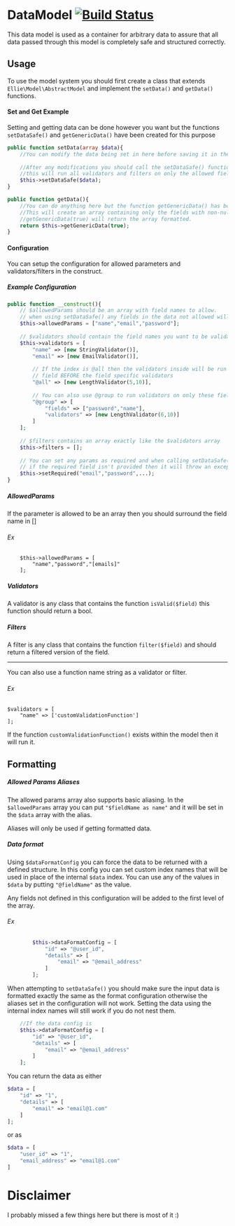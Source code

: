 # DataModel [![Build Status](https://travis-ci.org/Ellie42/DataModel.svg)](https://travis-ci.org/Ellie42/DataModel)
This data model is used as a container for arbitrary data to assure that all data passed through this model is completely safe and structured correctly.


## Usage
To use the model system you should first create a class that extends `Ellie\Model\AbstractModel`
and implement the `setData()` and `getData()` functions.

#### Set and Get Example 
Setting and getting data can be done however you want but the functions `setDataSafe()` and `getGenericData()` have been created for this purpose
``` php
public function setData(array $data){
    //You can modify the data being set in here before saving it in the model
    
    //After any modifications you should call the setDataSafe() function with the data
    //this will run all validators and filters on only the allowed fields
    $this->setDataSafe($data);
}

public function getData(){
    //You can do anything here but the function getGenericData() has been provided.
    //This will create an array containing only the fields with non-null values
    //getGenericData(true) will return the array formatted.
    return $this->getGenericData(true);
}
```

#### Configuration
You can setup the configuration for allowed parameters and validators/filters in the construct.
##### Example Configuration
``` php
public function __construct(){
    // $allowedParams should be an array with field names to allow.
    // when using setDataSafe() any fields in the data not allowed will be ignored.
    $this->allowedParams = ["name","email","password"];
    
    // $validators should contain the field names you want to be validated
    $this->validators = [
        "name" => [new StringValidator()],
        "email" => [new EmailValidator()],
        
        // If the index is @all then the validators inside will be run on every 
        // field BEFORE the field specific validators
        "@all" => [new LengthValidator(5,10)],
        
        // You can also use @group to run validators on only these fields
        "@group" => [
            "fields" => ["password","name"],
            "validators" => [new LengthValidator(6,10)]
        ]
    ];
    
    // $filters contains an array exactly like the $validators array
    $this->filters = [];
    
    // You can set any params as required and when calling setDataSafe() 
    // if the required field isn't provided then it will throw an exception
    $this->setRequired("email","password",...);
}
````
##### AllowedParams
If the parameter is allowed to be an array then you should surround the field name in []
###### Ex
````
    $this->allowedParams = [
        "name","password","[emails]"
    ];
````
##### Validators
A validator is any class that contains the function `isValid($field)` this function should return a bool.

##### Filters
A filter is any class that contains the function `filter($field)` and should return a filtered version of the field.

---
You can also use a function name string as a validator or filter.
###### Ex
    $validators = [
        "name" => ['customValidationFunction']
    ];
If the function `customValidationFunction()` exists within the model then it will run it.

## Formatting
##### Allowed Params Aliases
The allowed params array also supports basic aliasing.
In the `$allowedParams` array you can put `"$fieldName as name"` and it will be set in the `$data` array with the alias.

Aliases will only be used if getting formatted data.

##### Data format
Using `$dataFormatConfig` you can force the data to be returned with a defined structure.
In this config you can set custom index names that will be used in place of the internal `$data` index.
You can use any of the values in `$data` by putting `"@fieldName"` as the value.

Any fields not defined in this configuration will be added to the first level of the array.

###### Ex
```` php
        $this->dataFormatConfig = [
            "id" => "@user_id",
            "details" => [
                "email" => "@email_address"
            ]
        ];
````

When attempting to `setDataSafe()` you should make sure the input data is formatted exactly the same as the format configuration otherwise the aliases set in the configuration will not work.
Setting the data using the internal index names will still work if you do not nest them.

```` php
    //If the data config is 
    $this->dataFormatConfig = [
        "id" => "@user_id",
        "details" => [
            "email" => "@email_address"
        ]
    ];
````
You can return the data as either
```` php
$data = [
    "id" => "1",
    "details" => [
        "email" => "email@1.com"
    ]
];
````
or as 
```` php
$data = [
    "user_id" => "1",
    "email_address" => "email@1.com"
]
````

# Disclaimer

I probably missed a few things here but there is most of it :)
